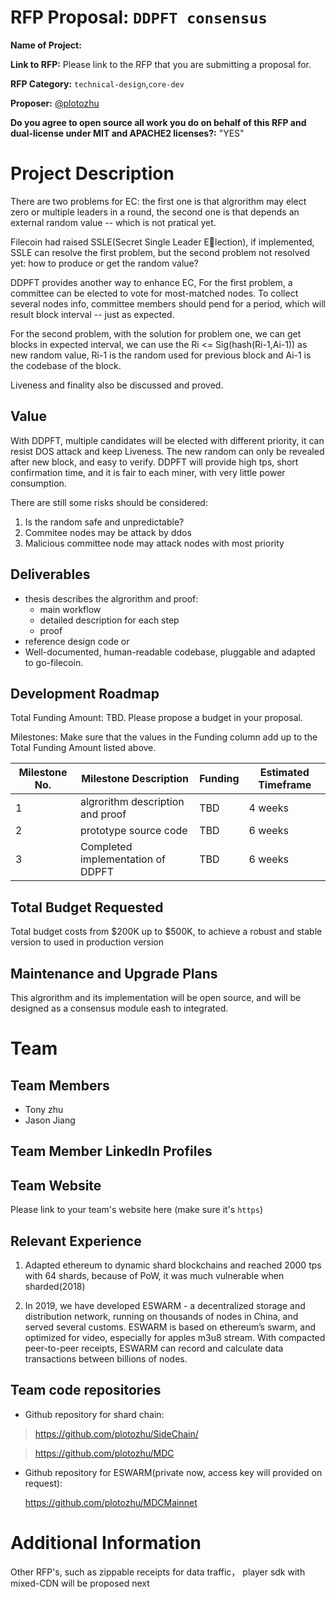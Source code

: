 # RFP Proposal: `DDPFT consensus`

**Name of Project:**

**Link to RFP:** Please link to the RFP that you are submitting a proposal for.

**RFP Category:**  `technical-design`,`core-dev`

**Proposer:** [@plotozhu](https://github.com/plotozhu)

**Do you agree to open source all work you do on behalf of this RFP and dual-license under MIT and APACHE2 licenses?:**
"YES"

# Project Description

There are two problems for EC: the first one is that algrorithm may elect zero or multiple leaders in a round, the second one is that depends an external random value -- which is not pratical yet.

Filecoin had raised SSLE(Secret Single Leader Election), if implemented, SSLE can resolve the first problem, but the second problem not resolved yet: how to produce or get the random value?

DDPFT provides another way to enhance EC,  For the first problem,  a committee can be elected to vote for most-matched nodes.  To collect several nodes info, committee members should pend for a period, which will result block interval -- just as  expected.

For the second problem, with the solution for problem one, we can get blocks in expected interval, we can use the Ri <= Sig(hash(Ri-1,Ai-1)) as new random value, Ri-1 is the random used for previous block and Ai-1 is the codebase of the block.

Liveness and finality also be discussed and proved.


## Value

With DDPFT, multiple candidates will be elected with different priority, it can resist DOS attack and keep Liveness. The new random can only be revealed after new block, and easy to verify. DDPFT will provide high tps, short confirmation time, and it is fair to each miner, with very little power consumption.

There are still some risks should be considered:
1. Is the random safe and unpredictable?
2. Commitee nodes may be attack by ddos
3. Malicious committee node may attack nodes with most priority


## Deliverables

* thesis describes the algrorithm and proof:
  * main workflow
  * detailed description for each step
  * proof
* reference design code or
* Well-documented, human-readable codebase, pluggable and adapted to go-filecoin.

## Development Roadmap

Total Funding Amount: TBD. Please propose a budget in your proposal.

Milestones: Make sure that the values in the Funding column add up to the Total Funding Amount listed above.

| Milestone No. | Milestone Description | Funding | Estimated Timeframe |
| --- | --- | --- | --- |
| 1 | algrorithm description and proof | TBD | 4 weeks |
| 2 | prototype source code  | TBD | 6 weeks |
| 3 | Completed implementation of DDPFT | TBD | 6 weeks |



## Total Budget Requested

Total budget costs from $200K up to $500K, to achieve a robust and stable version to used in production version

## Maintenance and Upgrade Plans

This algrorithm and its implementation will be open source, and will be designed as a consensus module eash to integrated.

# Team

## Team Members

- Tony zhu
- Jason Jiang

## Team Member LinkedIn Profiles



## Team Website

Please link to your team's website here (make sure it's `https`)

## Relevant Experience

1. Adapted ethereum to dynamic shard blockchains and reached 2000 tps with 64 shards, because of PoW, it was much vulnerable when sharded(2018)


 2. In 2019, we have developed ESWARM - a decentralized storage and distribution network, running on thousands of nodes in China, and served several customs. ESWARM is based on ethereum’s swarm, and optimized for video, especially for apples m3u8 stream. With compacted peer-to-peer receipts, ESWARM can record and calculate data transactions between billions of nodes.




## Team code repositories

*	Github repository for shard chain:

>   https://github.com/plotozhu/SideChain/

>   https://github.com/plotozhu/MDC

* Github repository for ESWARM(private now, access key will provided on request):

  https://github.com/plotozhu/MDCMainnet

# Additional Information

Other RFP's, such as zippable receipts for data traffic， player sdk with mixed-CDN will be proposed next 
